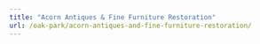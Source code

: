 ```yaml
---
title: "Acorn Antiques & Fine Furniture Restoration"
url: /oak-park/acorn-antiques-and-fine-furniture-restoration/
---
```

